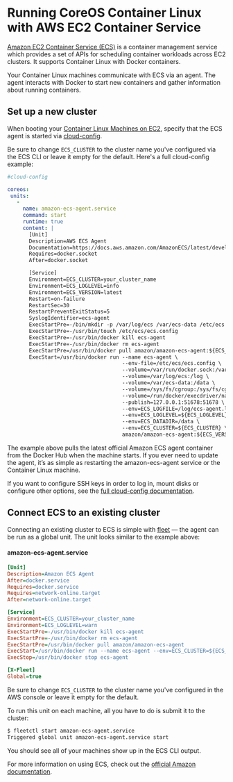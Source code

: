 # Running CoreOS Container Linux with AWS EC2 Container Service

[Amazon EC2 Container Service (ECS)](http://aws.amazon.com/ecs/) is a container management service which provides a set of APIs for scheduling container workloads across EC2 clusters. It supports Container Linux with Docker containers.

Your Container Linux machines communicate with ECS via an agent. The agent interacts with Docker to start new containers and gather information about running containers.

## Set up a new cluster

When booting your [Container Linux Machines on EC2](booting-on-ec2.md), specify that the ECS agent is started via [cloud-config](https://github.com/coreos/coreos-cloudinit/blob/master/Documentation/cloud-config.md).

Be sure to change `ECS_CLUSTER` to the cluster name you've configured via the ECS CLI or leave it empty for the default. Here's a full cloud-config example:

```yaml
#cloud-config

coreos:
 units:
   -
     name: amazon-ecs-agent.service
     command: start
     runtime: true
     content: |
       [Unit]
       Description=AWS ECS Agent
       Documentation=https://docs.aws.amazon.com/AmazonECS/latest/developerguide/
       Requires=docker.socket
       After=docker.socket

       [Service]
       Environment=ECS_CLUSTER=your_cluster_name
       Environment=ECS_LOGLEVEL=info
       Environment=ECS_VERSION=latest
       Restart=on-failure
       RestartSec=30
       RestartPreventExitStatus=5
       SyslogIdentifier=ecs-agent
       ExecStartPre=-/bin/mkdir -p /var/log/ecs /var/ecs-data /etc/ecs
       ExecStartPre=-/usr/bin/touch /etc/ecs/ecs.config
       ExecStartPre=-/usr/bin/docker kill ecs-agent
       ExecStartPre=-/usr/bin/docker rm ecs-agent
       ExecStartPre=/usr/bin/docker pull amazon/amazon-ecs-agent:${ECS_VERSION}
       ExecStart=/usr/bin/docker run --name ecs-agent \
                                     --env-file=/etc/ecs/ecs.config \
                                     --volume=/var/run/docker.sock:/var/run/docker.sock \
                                     --volume=/var/log/ecs:/log \
                                     --volume=/var/ecs-data:/data \
                                     --volume=/sys/fs/cgroup:/sys/fs/cgroup:ro \
                                     --volume=/run/docker/execdriver/native:/var/lib/docker/execdriver/native:ro \
                                     --publish=127.0.0.1:51678:51678 \
                                     --env=ECS_LOGFILE=/log/ecs-agent.log \
                                     --env=ECS_LOGLEVEL=${ECS_LOGLEVEL} \
                                     --env=ECS_DATADIR=/data \
                                     --env=ECS_CLUSTER=${ECS_CLUSTER} \
                                     amazon/amazon-ecs-agent:${ECS_VERSION}
```

The example above pulls the latest official Amazon ECS agent container from the Docker Hub when the machine starts. If you ever need to update the agent, it’s as simple as restarting the amazon-ecs-agent service or the Container Linux machine.

If you want to configure SSH keys in order to log in, mount disks or configure other options, see the [full cloud-config documentation](https://github.com/coreos/coreos-cloudinit/blob/master/Documentation/cloud-config.md).

## Connect ECS to an existing cluster

Connecting an existing cluster to ECS is simple with [fleet](../fleet/launching-containers-fleet.md) &mdash; the agent can be run as a global unit. The unit looks similar to the example above:

#### amazon-ecs-agent.service

```ini
[Unit]
Description=Amazon ECS Agent
After=docker.service
Requires=docker.service
Requires=network-online.target
After=network-online.target

[Service]
Environment=ECS_CLUSTER=your_cluster_name
Environment=ECS_LOGLEVEL=warn
ExecStartPre=-/usr/bin/docker kill ecs-agent
ExecStartPre=-/usr/bin/docker rm ecs-agent
ExecStartPre=/usr/bin/docker pull amazon/amazon-ecs-agent
ExecStart=/usr/bin/docker run --name ecs-agent --env=ECS_CLUSTER=${ECS_CLUSTER} --env=ECS_LOGLEVEL=${ECS_LOGLEVEL} --publish=127.0.0.1:51678:51678 --volume=/var/run/docker.sock:/var/run/docker.sock amazon/amazon-ecs-agent
ExecStop=/usr/bin/docker stop ecs-agent

[X-Fleet]
Global=true
```

Be sure to change `ECS_CLUSTER` to the cluster name you've configured in the AWS console or leave it empty for the default.

To run this unit on each machine, all you have to do is submit it to the cluster:

```sh
$ fleetctl start amazon-ecs-agent.service
Triggered global unit amazon-ecs-agent.service start
```

You should see all of your machines show up in the ECS CLI output.

For more information on using ECS, check out the [official Amazon documentation](http://aws.amazon.com/documentation/ecs/).
